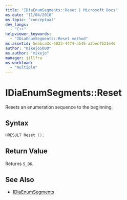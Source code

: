 ```yaml
---
title: "IDiaEnumSegments::Reset | Microsoft Docs"
ms.date: "11/04/2016"
ms.topic: "conceptual"
dev_langs:
  - "C++"
helpviewer_keywords:
  - "IDiaEnumSegments::Reset method"
ms.assetid: 5eabca3c-6023-4474-a545-a3bec7521e4d
author: "mikejo5000"
ms.author: "mikejo"
manager: jillfra
ms.workload:
  - "multiple"
---
```

# IDiaEnumSegments::Reset
Resets an enumeration sequence to the beginning.

## Syntax

```C++
HRESULT Reset ();
```

## Return Value
 Returns `S_OK`.

## See Also
- [IDiaEnumSegments](../../debugger/debug-interface-access/idiaenumsegments.md)